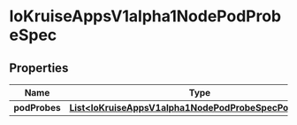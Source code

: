 
# IoKruiseAppsV1alpha1NodePodProbeSpec

## Properties
Name | Type | Description | Notes
------------ | ------------- | ------------- | -------------
**podProbes** | [**List&lt;IoKruiseAppsV1alpha1NodePodProbeSpecPodProbes&gt;**](IoKruiseAppsV1alpha1NodePodProbeSpecPodProbes.md) |  |  [optional]



